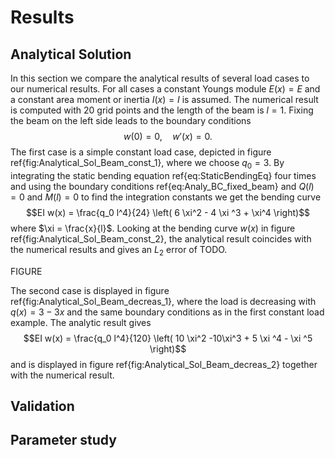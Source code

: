 # Results
## Analytical Solution
In this section we compare the analytical results of several load cases to our numerical results. For all cases a constant Youngs module $E(x) = E$ and a constant  area moment or inertia $I(x) = I$ is assumed. The numerical result is computed with 20 grid points and the length of the beam is $l = 1$. 
Fixing the beam on the left side leads to the boundary conditions 
    $$w(0) = 0 ,  \quad w'(x) = 0.$$
The first case is a simple constant load case, depicted in figure ref\{fig:Analytical_Sol_Beam_const_1\}, where we choose  $q_0 = 3$. By integrating the static bending equation ref\{eq:StaticBendingEq\} four times and using the boundary conditions ref\{eq:Analy_BC_fixed_beam\} and $Q(l) = 0$ and $M(l) = 0$  to find the integration constants 
we get the bending curve 
    $$EI w(x) = \frac{q_0 l^4}{24} \left( 6 \xi^2 - 4 \xi ^3 + \xi^4 \right)$$
where $\xi = \frac{x}{l}$. Looking at the bending curve $w(x)$ in figure ref\{fig:Analytical_Sol_Beam_const_2\}, the analytical result coincides with the numerical results and gives an $L_2$ error of TODO. 

FIGURE

The second case is displayed in figure ref\{fig:Analytical_Sol_Beam_decreas_1\}, where the load is decreasing with $q(x) = 3-3x$ and the same boundary conditions as in the first constant load example. The analytic result gives 
    $$EI w(x) = \frac{q_0 l^4}{120} \left( 10 \xi^2 -10\xi^3 + 5 \xi ^4 - \xi ^5 \right)$$
and is displayed in figure ref\{fig:Analytical_Sol_Beam_decreas_2\} together with the numerical result. 

## Validation
## Parameter study
